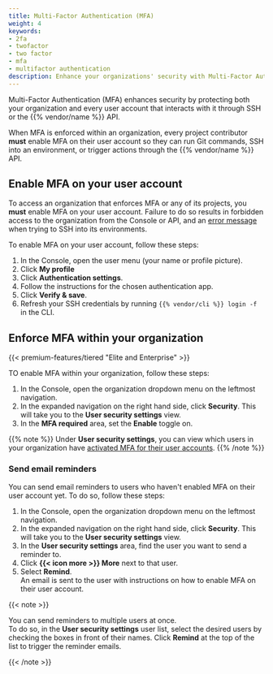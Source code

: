 ```yaml
---
title: Multi-Factor Authentication (MFA)
weight: 4
keywords: 
- 2fa
- twofactor
- two factor
- mfa
- multifactor authentication
description: Enhance your organizations' security with Multi-Factor Authentication (MFA).
---
```


Multi-Factor Authentication (MFA) enhances security by protecting both your organization and every user account that interacts with it
through SSH or the {{% vendor/name %}} API.

When MFA is enforced within an organization, every project contributor **must** enable MFA on their user account so they can run Git commands,
SSH into an environment, or trigger actions through the {{% vendor/name %}} API.

## Enable MFA on your user account

To access an organization that enforces MFA or any of its projects,
you **must** enable MFA on your user account.
Failure to do so results in forbidden access to the organization from the Console or API,
and an [error message](/development/ssh/troubleshoot-ssh.md#mfa-related-error-message) when trying to SSH into its environments.

To enable MFA on your user account, follow these steps:

1. In the Console, open the user menu (your name or profile picture).
2. Click **My profile**
4. Click **Authentication settings**.
5. Follow the instructions for the chosen authentication app.
6. Click **Verify & save**.
7. Refresh your SSH credentials by running `{{% vendor/cli %}} login -f` in the CLI.

## Enforce MFA within your organization

{{< premium-features/tiered "Elite and Enterprise" >}}

TO enable MFA within your organization, follow these steps:

1. In the Console, open the organization dropdown menu on the leftmost navigation.
2. In the expanded navigation on the right hand side, click **Security**. This will take you to the **User security settings** view.
3. In the **MFA required** area, set the **Enable** toggle on.

{{% note %}}
Under **User security settings**, you can view which users in your organization have [activated MFA for their user accounts](#enable-mfa-on-your-user-account).
{{% /note %}}

### Send email reminders

You can send email reminders to users who haven't enabled MFA on their user account yet. To do so, follow these steps:

1. In the Console, open the organization dropdown menu on the leftmost navigation.
2. In the expanded navigation on the right hand side, click **Security**. This will take you to the **User security settings** view.
3. In the **User security settings** area, find the user you want to send a reminder to.
4. Click **{{< icon more >}} More** next to that user.
5. Select **Remind**.</br>
   An email is sent to the user with instructions on how to enable MFA on their user account.

{{< note >}}

You can send reminders to multiple users at once.</br>
To do so, in the **User security settings** user list,
select the desired users by checking the boxes in front of their names.
Click **Remind** at the top of the list to trigger the reminder emails.

{{< /note >}}

